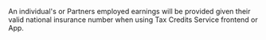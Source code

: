 An individual's or Partners employed earnings will be provided given their valid national insurance number when using Tax Credits Service frontend or App.

